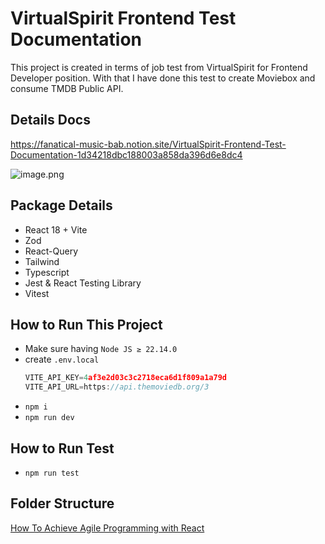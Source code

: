 # VirtualSpirit Frontend Test Documentation

This project is created in terms of job test from VirtualSpirit for Frontend Developer position. With that I have done this test to create Moviebox and consume TMDB Public API.

## Details Docs

https://fanatical-music-bab.notion.site/VirtualSpirit-Frontend-Test-Documentation-1d34218dbc188003a858da396d6e8dc4

![image.png](VirtualSpirit%20Frontend%20Test%20Documentation%201d34218dbc188003a858da396d6e8dc4/image.png)

## Package Details

- React 18 + Vite
- Zod
- React-Query
- Tailwind
- Typescript
- Jest & React Testing Library
- Vitest

## How to Run This Project

- Make sure having `Node JS ≥ 22.14.0`
- create `.env.local`
  ```jsx
  VITE_API_KEY=4af3e2d03c3c2718eca6d1f809a1a79d
  VITE_API_URL=https://api.themoviedb.org/3
  ```
- `npm i`
- `npm run dev`

## How to Run Test

- `npm run test`

## Folder Structure

[How To Achieve Agile Programming with React](https://medium.com/@galihcbn123/how-to-achieve-agile-programming-with-react-be5dd29cb312)

